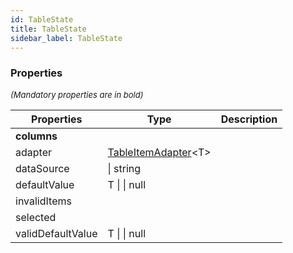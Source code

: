 ```yaml
---
id: TableState
title: TableState
sidebar_label: TableState
---
```




### Properties

<font size="2"><i>(Mandatory properties are in bold)</i></font>

| Properties | Type | Description |
| --------- | ---- | ----------- |
| **columns** |  |  |
| adapter | [TableItemAdapter](/api2/types/TableItemAdapter.md)<T\> |  |
| dataSource |  \| string |  |
| defaultValue | T \|  \| null |  |
| invalidItems |  |  |
| selected |  |  |
| validDefaultValue | T \|  \| null |  |
